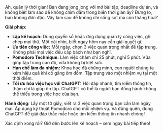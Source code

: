 Ah, quản lý thời gian! Bạn đang jong jong với mớ bài tập, deadline dự án, và không biết làm sao để không chìm đắm trong biển thời gian ấy? Đừng lo, bạn không đơn độc. Vậy làm sao để không chỉ sống sót mà còn thăng hoa?

**Giải pháp:**
- **Lập kế hoạch:** Dùng quyển sổ hoặc ứng dụng quản lý công việc, ghi chép mọi thứ. Một cái nhìn, biết ngay hôm nay cần giải quyết gì.
- **Ưu tiên công việc:** Mỗi ngày, chọn 3 việc quan trọng nhất để tập trung. Không phải mọi việc đều cấp bách như bạn nghĩ.
- **Pomodoro Technique:** Làm việc chăm chỉ 25 phút, nghỉ 5 phút. Vừa giúp tập trung cao độ, vừa không bị kiệt sức.
- **Hạn chế làm đa nhiệm:** Khoa học đã chứng minh, con người chúng ta kém hiệu quả khi cố gắng ôm đồm. Tập trung vào một nhiệm vụ tại một thời điểm.
- **Tối ưu hóa việc học với ChatGPT:** Hỏi đáp nhanh, tìm kiếm thông tin, thậm chí là giúp ôn tập. ChatGPT có thể là người bạn đồng hành không thể thiếu trong việc học của bạn.

**Hành động:**
Lấy một tờ giấy, viết ra 3 việc quan trọng bạn cần làm ngày mai. Áp dụng kỹ thuật Pomodoro cho mỗi nhiệm vụ. Và đừng quên, dùng ChatGPT để giải đáp thắc mắc hoặc tìm kiếm thông tin nhanh chóng!

Xác định xong rồi? Giờ đến bước lên kế hoạch – xem ngay bài tiếp theo!